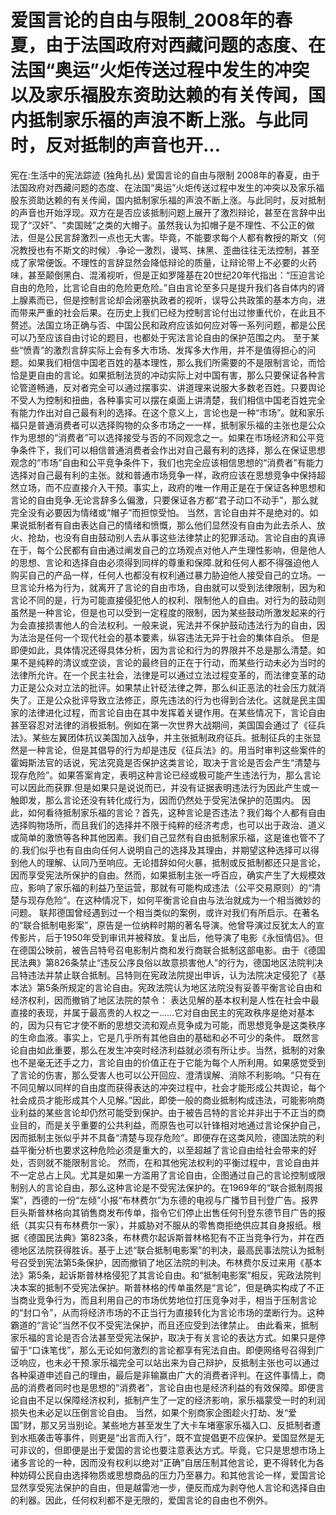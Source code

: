 # 爱国言论的自由与限制_2008年的春夏，由于法国政府对西藏问题的态度、在法国“奥运”火炬传送过程中发生的冲突以及家乐福股东资助达赖的有关传闻，国内抵制家乐福的声浪不断上涨。与此同时，反对抵制的声音也开...

宪在:生活中的宪法踪迹 (独角扎丛)
爱国言论的自由与限制
2008年的春夏，由于法国政府对西藏问题的态度、在法国“奥运”火炬传送过程中发生的冲突以及家乐福股东资助达赖的有关传闻，国内抵制家乐福的声浪不断上涨。与此同时，反对抵制的声音也开始浮现。双方在是否应该抵制问题上展开了激烈辩论，甚至在言辞中出现了“汉奸”、“卖国贼”之类的大帽子。虽然我认为扣帽子是不理性、不公正的做法，但是公民言辞激烈一点也无大害。毕竟，不能要求每个人都有教授的斯文（何况教授也有不斯文的时候）.争论一激烈，谩骂、抹黑、歪曲往往无法控制，甚至成了家常便饭。不理性的言辞显然会降低辩论的质量，让辩论带上不必要的火药味，甚至颠倒黑白、混淆视听，但是正如罗隆基在20世纪20年代指出：“压迫言论自由的危险，比言论自由的危险更危险。”自由言论至多只是提升我们各自体内的肾上腺素而已，但是控制言论却会闭塞执政者的视听，误导公共政策的基本方向，进而带来严重的社会后果。在历史上我们已经为控制言论付出过惨重代价，在此且不赘述。法国立场正确与否、中国公民和政府应该如何应对等一系列问题，都是公民可以乃至应该自由讨论的题目，也都处于宪法言论自由的保护范围之内。
至于某些“愤青”的激烈言辞实际上会有多大市场、发挥多大作用，并不是值得担心的问题。如果我们相信中国老百姓的基本理性，那么我们所需要的不是限制言论，而恰恰是更自由的言论。如果抵制法货的冲动实际上对中国有害，那么只要保证各种言论管道畅通，反对者完全可以通过摆事实、讲道理来说服大多数老百姓。只要舆论不受人为控制和扭曲，各种事实可以摆在桌面上讲清楚，我们相信中国老百姓完全有能力作出对自己最有利的选择。在这个意义上，言论也是一种“市场”。就和家乐福只是普通消费者可以选择购物的众多市场之一一样，抵制家乐福的主张也是公众作为思想的“消费者”可以选择接受与否的不同观念之一。如果在市场经济和公平竞争条件下，我们可以相信普通消费者会作出对自己最有利的选择，那么在保证思想观念的“市场”自由和公平竞争条件下，我们也完全应该相信思想的“消费者”有能力选择对自己最有利的主张。就和普通市场竞争一样，政府应该在思想竞争中保持超然立场，而不应直接介入干预。事实上，政府的唯一作用正是在于保证各种思想和言论的自由竞争.无论言辞多么偏激，只要保证各方都“君子动口不动手”，那么就完全没有必要因为情绪或“帽子”而担惊受怕。
当然，言论自由并不是绝对的。如果说抵制者有自由表达自己的情绪和愤慨，那么他们显然没有自由为此去杀人、放火、抢劫，也没有自由鼓动别人去从事这些法律禁止的犯罪活动。言论自由的真谛在于，每个公民都有自由通过阐发自己的立场观点对他人产生理性影响，但是他人的思想、言论和选择自由必须得到同样的尊重和保障.就和任何人都不得强迫他人购买自己的产品一样，任何人也都没有权利通过暴力胁迫他人接受自己的立场。一旦言论升格为行为，就离开了言论的自由市场，自由就可以受到法律限制，因为和言论不同的是，行为可能直接侵犯他人的权利、限制他人的自由。对行为的鼓动则虽然是一种言论，但是也可以受到一定程度的限制，因为某些鼓动所激发起来的行为会直接损害他人的合法权利。一般来说，宪法并不保护鼓动违法行为的自由，因为法治是任何一个现代社会的基本要素，纵容违法无异于社会的集体自杀。
但是即便如此，具体情况还得具体分析，因为言论和行为的界限并不总是那么清楚。如果不是纯粹的清议或空谈，言论的最终目的正在于行动，而某些行动未必为当时的法律所允许。在一个民主社会，法律是可以通过立法过程变革的，而法律变革的动力正是公众对立法的批评。如果禁止针砭法律之弊，那么纠正恶法的社会压力就消失了。正是公众批评导致立法修正，原先违法的行为也得到合法化。这就是民主国家的法律进化过程，而言论自由在其中发挥着关键作用。在某些情况下，言论自由甚至容忍对法律的消极抵制。例如在第一次世界大战期间，美国国会通过了《征兵法》。某些左翼团体抗议美国加入战争，并主张抵制政府征兵。抵制征兵的主张显然是一种言论，但是其倡导的行为却是违反《征兵法》的。用当时审判这些案件的霍姆斯法官的话说，宪法究竟是否保护这类言论，取决于言论是否会产生“清楚与现存危险”。如果答案肯定，表明这种言论已经或极可能产生违法行为，那么言论可以因此而获罪.但是如果只是说说而已，并没有证据表明违法行为因此产生或一触即发，那么言论还没有转化成行为，因而仍然处于受宪法保护的范围内。
因此，如何看待抵制家乐福的言论？首先，这种言论是否违法？我们每个人都有自由选择购物场所，而且我们的选择并不限于纯粹的经济考虑，也可以出于政治、道义或简单的激愤等各种其他因素。我们自己显然有自由抵制家乐福，这是谁也管不了的.我们似乎也有自由向任何人说明自己的选择及其理由，并期望这种选择可以得到他人的理解、认同乃至响应。无论措辞如何火暴，抵制或反抵制都还只是言论，因而享受宪法所保护的自由。然而，如果抵制主张一呼百应，确实产生了大规模效应，影响了家乐福的利益乃至运营，那就有可能构成违法（公平交易原则）的“清楚与现存危险”。在这种情况下，如何平衡言论自由与法治就成为一个相当微妙的问题。
联邦德国曾经遇到过一个相当类似的案例，或许对我们有所启示。在著名的“联合抵制电影案”，原告是一位纳粹时期的著名导演。他曾导演过反犹太人的宣传影片，后于1950年受到审讯并被释放。复出后，他导演了电影《永恒情侣》。但在德国公映前，被告吕特号召电影制片商和发行商联合抵制这部电影。由于《德国民法典》第826条禁止“违反公序良俗以故意损害他人”的行为，德国地区法院判决吕特违法并禁止联合抵制。吕特则在宪政法院提出申诉，认为法院决定侵犯了《基本法》第5条所规定的言论自由。宪政法院认为地区法院没有妥善平衡言论自由和经济权利，因而撤销了地区法院的禁令：
表达见解的基本权利是人性在社会中最直接的表现，并属于最高贵的人权之一……它对自由民主的宪政秩序是绝对基本的，因为只有它才使不断的思想交流和观点竞争成为可能，而思想竞争是这类秩序的生命血液。事实上，它是几乎所有其他自由的基础和必不可少的条件。
既然言论自由如此重要，那么在发生冲突时经济利益就必须有所让步。当然，抵制的对象也不是毫无还手之力，言论自由的价值正在于它能为每个人所利用。如果感觉受到了言论的伤害，那么受害人也可以公开回应、澄清误解、消除不利影响。“只有在不同见解以同样的自由度而获得表达的冲突过程中，社会才能形成公共舆论，每个社会成员才能形成其个人见解。”因此，即使一般的商业抵制构成违法，可能影响商业利益的某些言论却仍然可能受到保护。由于被告吕特的言论并非出于不正当的商业目的，而是关乎重要的公共利益，而原告也可以针锋相对地通过言论保护自己，因而抵制主张似乎并不具备“清楚与现存危险”。即便存在这类风险，德国法院的利益平衡分析也要求这种危险必须是重大的，以至超越了言论自由给社会带来的好处，否则就不能限制言论。
然而，在和其他宪法权利的平衡过程中，言论自由并不一定总占上风。尤其是如果一方滥用了言论自由，企图通过自己的言论控制或限制别人的言论自由，那么这种言论是不受宪法保护的。在1969年的“联合抵制周报案”，西德的一份“左倾”小报“布林费尔”为东德的电视与广播节目刊登广告。报界巨头斯普林格向其销售商发布传单，指令它们停止出售任何刊登东德节目广告的报纸（其实只有布林费尔一家），并威胁对不服从的零售商拒绝供应其自身报纸。根据《德国民法典》第823条，布林费尔起诉斯普林格犯有不正当竞争行为，并在西德地区法院获得胜诉。基于上述“联合抵制电影案”的判决，最高民事法院认为抵制号召受到宪法第5条保护，因而撤销了地区法院的判决。布林费尔反过来用《基本法》第5条，起诉斯普林格侵犯了其言论自由。和“抵制电影案”相反，宪政法院判决本案的抵制不受宪法保护。斯普林格的传单虽然是“言论”，但是确实构成了不正当商业竞争行为，而且利用自己的市场优势地位打压竞争对手，相当于压制言论的“封口令”，从而将经济市场的不正当行为直接转化为言论市场的垄断行为。这种霸道的“言论”当然不仅不受宪法保护，而且还应受到法律禁止。
由此看来，抵制家乐福的言论是否合法甚至受宪法保护，取决于有关言论的表达方式。如果只是停留于“口诛笔伐”，那么无论如何激烈的言论都享有宪法自由。即便网络号召得到广泛响应，也未必干预.家乐福完全可以站出来为自己辩护，反抵制主张也可以通过各种渠道申述自己的理由，最后是非输赢由广大的消费者评判。在这件事情上，商品的消费者同时也是思想的“消费者”，言论自由也是经济利益的有效保障。即便言论自由不足以保障经济权利，抵制产生了一定的经济影响，家乐福蒙受一时的利润损失也未必足以压倒言论自由。
当然，如果个别商家企图趁火打劫、发“爱国”财，那又另当别论。某些地方甚至发生了大卡车堵塞家乐福入口、反抵制者遭到水瓶袭击等事件，则更是“出言而入行”，既不宜提倡更不应保护。爱国显然是无可非议的，但即便是出于爱国的言论也要注意表达方式。毕竟，它只是思想市场上诸多言论的一种，因而没有权利以绝对“正确”自居压制其他言论，更不得转化为各种妨碍公民自由选择物质或思想商品的压力乃至暴力。和其他言论一样，爱国言论显然享受宪法保护的自由，但是越雷池一步，便反而成为剥夺他人言论和选择自由的利器。因此，任何权利都不是无限的，爱国言论的自由也不例外。